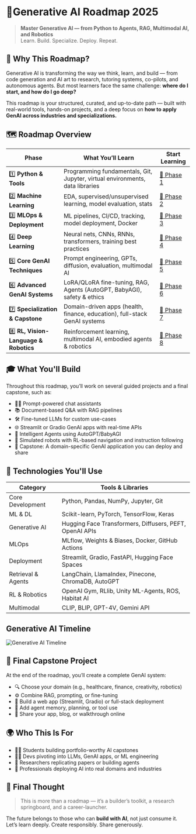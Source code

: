 # **🚀Generative AI Roadmap 2025**
> **Master Generative AI — from Python to Agents, RAG, Multimodal AI, and Robotics**  
> Learn. Build. Specialize. Deploy. Repeat.


## **🧠 Why This Roadmap?**

Generative AI is transforming the way we think, learn, and build — from code generation and AI art to research, tutoring systems, co-pilots, and autonomous agents. But most learners face the same challenge: **where do I start, and how do I go deep?**

This roadmap is your structured, curated, and up-to-date path — built with real-world tools, hands-on projects, and a deep focus on **how to apply GenAI across industries and specializations.**

## **🗺️ Roadmap Overview**

| Phase | What You’ll Learn | Start Learning |
|-------|-------------------|----------------|
| 1️⃣ **Python & Tools** | Programming fundamentals, Git, Jupyter, virtual environments, data libraries | [📂 Phase 1](./Documents/Phase-1.md) |
| 2️⃣ **Machine Learning** | EDA, supervised/unsupervised learning, model evaluation, stats | [📂 Phase 2](./Documents/Phase-2.md) |
| 3️⃣ **MLOps & Deployment** | ML pipelines, CI/CD, tracking, model deployment, Docker | [📂 Phase 3](./Documents/Phase-3.md) |
| 4️⃣ **Deep Learning** | Neural nets, CNNs, RNNs, transformers, training best practices | [📂 Phase 4](./Documents/Phase-4.md) |
| 5️⃣ **Core GenAI Techniques** | Prompt engineering, GPTs, diffusion, evaluation, multimodal AI | [📂 Phase 5](./Documents/Phase-5.md) |
| 6️⃣ **Advanced GenAI Systems** | LoRA/QLoRA fine-tuning, RAG, Agents (AutoGPT, BabyAGI), safety & ethics | [📂 Phase 6](./Documents/Phase-6.md) |
| 7️⃣ **Specialization & Capstone** | Domain-driven apps (health, finance, education), full-stack GenAI systems | [📂 Phase 7](./Documents/Phase-7.md) |
| 8️⃣ **RL, Vision-Language & Robotics** | Reinforcement learning, multimodal AI, embodied agents & robotics | [📂 Phase 8](./Documents/Phase-8.md) |


## **🎓 What You'll Build**
Throughout this roadmap, you’ll work on several guided projects and a final capstone, such as:
- 🧑‍💬 Prompt-powered chat assistants  
- 📚 Document-based Q&A with RAG pipelines  
- 🛠️ Fine-tuned LLMs for custom use-cases  
- 🌐 Streamlit or Gradio GenAI apps with real-time APIs  
- 🤖 Intelligent Agents using AutoGPT/BabyAGI  
- 🧠 Simulated robots with RL-based navigation and instruction following  
- 🧪 Capstone: A domain-specific GenAI application you can deploy and share

## **🧰 Technologies You'll Use**

| Category | Tools & Libraries |
|----------|-------------------|
| Core Development | Python, Pandas, NumPy, Jupyter, Git |
| ML & DL | Scikit-learn, PyTorch, TensorFlow, Keras |
| Generative AI | Hugging Face Transformers, Diffusers, PEFT, OpenAI APIs |
| MLOps | MLflow, Weights & Biases, Docker, GitHub Actions |
| Deployment | Streamlit, Gradio, FastAPI, Hugging Face Spaces |
| Retrieval & Agents | LangChain, LlamaIndex, Pinecone, ChromaDB, AutoGPT |
| RL & Robotics | OpenAI Gym, RLlib, Unity ML-Agents, ROS, Habitat AI |
| Multimodal | CLIP, BLIP, GPT-4V, Gemini API |

## **Generative AI Timeline**

![Generative AI Timeline](https://res.cloudinary.com/dii4fjxlk/image/upload/v1745671666/genai-timeline_ca3yov.jpg)


## **🧪 Final Capstone Project**
At the end of the roadmap, you’ll create a complete GenAI system:
- 🔍 Choose your domain (e.g., healthcare, finance, creativity, robotics)  
- ⚙️ Combine RAG, prompting, or fine-tuning  
- 🧱 Build a web app (Streamlit, Gradio) or full-stack deployment  
- 🧠 Add agent memory, planning, or tool use  
- 🚀 Share your app, blog, or walkthrough online

## **🌍 Who This Is For**
- 🧑‍🎓 Students building portfolio-worthy AI capstones  
- 👩‍💻 Devs pivoting into LLMs, GenAI apps, or ML engineering  
- 🧠 Researchers replicating papers or building agents  
- 🏢 Professionals deploying AI into real domains and industries


## **🌟 Final Thought**
> This is more than a roadmap — it’s a builder’s toolkit, a research springboard, and a career-launcher.

The future belongs to those who can **build with AI**, not just consume it.  
Let’s learn deeply. Create responsibly. Share generously.
